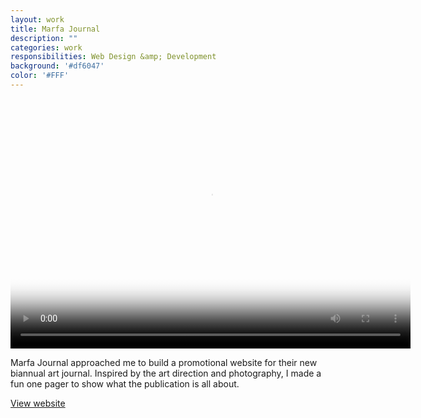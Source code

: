 ```yaml
---
layout: work
title: Marfa Journal
description: ""
categories: work
responsibilities: Web Design &amp; Development
background: '#df6047'
color: '#FFF'
---
```


<div>
  <video id="marfa" class="browser_img" title="Marfa Journal"
    preload="auto" width="640" height="400" poster="{{ site.root }}/work/marfa/marfa.png" data-setup="{}">
    <source src="{{ site.root }}/work/marfa/marfa.mp4" type='video/mp4'>
    <source src="{{ site.root }}/work/marfa/marfa.webm" type='video/webm'>
  </video>
</div>

Marfa Journal approached me to build a promotional website for their new biannual art journal. Inspired by the art direction and photography, I made a fun one pager to show what the publication is all about.

<a href="http://marfajournal.com" class="button" rel="external">View website</a>

